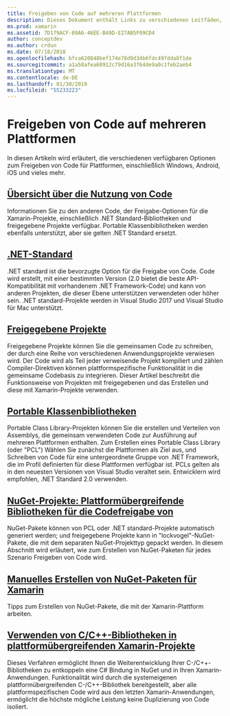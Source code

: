 ```yaml
---
title: Freigeben von Code auf mehreren Plattformen
description: Dieses Dokument enthält Links zu verschiedenen Leitfäden, die Techniken für die Freigabe von Code, einschließlich portable Klassenbibliotheken, gemeinsam genutzte Projekte, .NET Standard und NuGet beschreiben.
ms.prod: xamarin
ms.assetid: 7D179ACF-09A6-46EE-B49D-E27AB5F09CD4
author: conceptdev
ms.author: crdun
ms.date: 07/18/2018
ms.openlocfilehash: bfca620848bef174e78d9d34b6fdc497dda8f1de
ms.sourcegitcommit: a1a58afea68912c79d16a3f64de9a0c1feb2aeb4
ms.translationtype: MT
ms.contentlocale: de-DE
ms.lasthandoff: 01/30/2019
ms.locfileid: "55233223"
---
```

# <a name="sharing-code-on-multiple-platforms"></a>Freigeben von Code auf mehreren Plattformen

In diesen Artikeln wird erläutert, die verschiedenen verfügbaren Optionen zum Freigeben von Code für Plattformen, einschließlich Windows, Android, iOS und vieles mehr.

## <a name="code-sharing-overviewcode-sharingmd"></a>[Übersicht über die Nutzung von Code](code-sharing.md)

Informationen Sie zu den anderen Code, der Freigabe-Optionen für die Xamarin-Projekte, einschließlich .NET Standard-Bibliotheken und freigegebene Projekte verfügbar. Portable Klassenbibliotheken werden ebenfalls unterstützt, aber sie gelten .NET Standard ersetzt.

## <a name="net-standardcross-platformapp-fundamentalsnet-standardmd"></a>[.NET-Standard](~/cross-platform/app-fundamentals/net-standard.md)

.NET standard ist die bevorzugte Option für die Freigabe von Code. Code wird erstellt, mit einer bestimmten Version (2.0 bietet die beste API-Kompatibilität mit vorhandenem .NET Framework-Code) und kann von anderen Projekten, die dieser Ebene unterstützen verwendeten oder höher sein. .NET standard-Projekte werden in Visual Studio 2017 und Visual Studio für Mac unterstützt.

## <a name="shared-projectscross-platformapp-fundamentalsshared-projectsmd"></a>[Freigegebene Projekte](~/cross-platform/app-fundamentals/shared-projects.md)

Freigegebene Projekte können Sie die gemeinsamen Code zu schreiben, der durch eine Reihe von verschiedenen Anwendungsprojekte verwiesen wird. Der Code wird als Teil jeder verweisende Projekt kompiliert und zählen Compiler-Direktiven können plattformspezifische Funktionalität in die gemeinsame Codebasis zu integrieren. Dieser Artikel beschreibt die Funktionsweise von Projekten mit freigegebenen und das Erstellen und diese mit Xamarin-Projekte verwenden.

## <a name="portable-class-librariescross-platformapp-fundamentalspclmd"></a>[Portable Klassenbibliotheken](~/cross-platform/app-fundamentals/pcl.md)

Portable Class Library-Projekten können Sie die erstellen und Verteilen von Assemblys, die gemeinsam verwendeten Code zur Ausführung auf mehreren Plattformen enthalten. Zum Erstellen eines Portable Class Library (oder "PCL") Wählen Sie zunächst die Plattformen als Ziel aus, und Schreiben von Code für eine untergeordnete Gruppe von .NET Framework, die im Profil definierten für diese Plattformen verfügbar ist. PCLs gelten als in den neuesten Versionen von Visual Studio veraltet sein. Entwicklern wird empfohlen, .NET Standard 2.0 verwenden.

## <a name="nuget-projects-multiplatform-libraries-for-code-sharingcross-platformapp-fundamentalsnuget-multiplatform-librariesindexmd"></a>[NuGet-Projekte: Plattformübergreifende Bibliotheken für die Codefreigabe von](~/cross-platform/app-fundamentals/nuget-multiplatform-libraries/index.md)

NuGet-Pakete können von PCL oder .NET standard-Projekte automatisch generiert werden; und freigegebene Projekte kann in "lockvogel"-NuGet-Pakete, die mit dem separaten NuGet-Projekttyp gepackt werden. In diesem Abschnitt wird erläutert, wie zum Erstellen von NuGet-Paketen für jedes Szenario Freigeben von Code wird.

## <a name="manually-creating-nuget-packages-for-xamarincross-platformapp-fundamentalsnuget-manualmd"></a>[Manuelles Erstellen von NuGet-Paketen für Xamarin](~/cross-platform/app-fundamentals/nuget-manual.md)

Tipps zum Erstellen von NuGet-Pakete, die mit der Xamarin-Plattform arbeiten.

## <a name="use-cc-libraries-in-cross-platform-xamarin-projectscross-platformcppindexmd"></a>[Verwenden von C/C++-Bibliotheken in plattformübergreifenden Xamarin-Projekte](~/cross-platform/cpp/index.md)

Dieses Verfahren ermöglicht Ihnen die Weiterentwicklung Ihrer C-/C++-Bibliotheken zu entkoppeln eine C# Bindung in NuGet und in Ihren Xamarin-Anwendungen. Funktionalität wird durch die systemeigenen plattformübergreifenden C-/C++-Bibliothek bereitgestellt, aber alle plattformspezifischen Code wird aus den letzten Xamarin-Anwendungen, ermöglicht die höchste mögliche Leistung keine Duplizierung von Code isoliert. 
